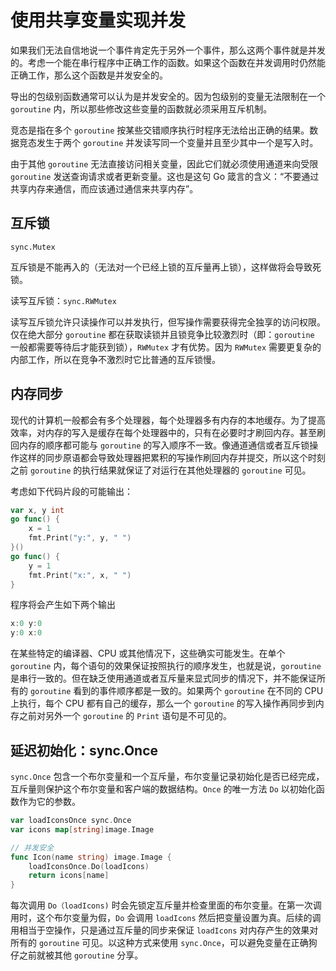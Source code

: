 # 使用共享变量实现并发

如果我们无法自信地说一个事件肯定先于另外一个事件，那么这两个事件就是并发的。考虑一个能在串行程序中正确工作的函数。如果这个函数在并发调用时仍然能正确工作，那么这个函数是并发安全的。

导出的包级别函数通常可以认为是并发安全的。因为包级别的变量无法限制在一个 `goroutine` 内，所以那些修改这些变量的函数就必须采用互斥机制。

竞态是指在多个 `goroutine` 按某些交错顺序执行时程序无法给出正确的结果。数据竞态发生于两个 `goroutine` 并发读写同一个变量并且至少其中一个是写入时。

由于其他 `goroutine` 无法直接访问相关变量，因此它们就必须使用通道来向受限 `goroutine` 发送查询请求或者更新变量。这也是这句 Go 箴言的含义：“不要通过共享内存来通信，而应该通过通信来共享内存”。

## 互斥锁

`sync.Mutex`

互斥锁是不能再入的（无法对一个已经上锁的互斥量再上锁），这样做将会导致死锁。

读写互斥锁：`sync.RWMutex`

读写互斥锁允许只读操作可以并发执行，但写操作需要获得完全独享的访问权限。仅在绝大部分 `goroutine` 都在获取读锁并且锁竞争比较激烈时（即：`goroutine` 一般都需要等待后才能获到锁），`RWMutex` 才有优势。因为 `RWMutex` 需要更复杂的内部工作，所以在竞争不激烈时它比普通的互斥锁慢。

## 内存同步

现代的计算机一般都会有多个处理器，每个处理器多有内存的本地缓存。为了提高效率，对内存的写入是缓存在每个处理器中的，只有在必要时才刷回内存。甚至刷回内存的顺序都可能与 `goroutine` 的写入顺序不一致。像通道通信或者互斥锁操作这样的同步原语都会导致处理器把累积的写操作刷回内存并提交，所以这个时刻之前 `goroutine` 的执行结果就保证了对运行在其他处理器的 `goroutine` 可见。

考虑如下代码片段的可能输出：

```go
var x, y int
go func() {
    x = 1
    fmt.Print("y:", y, " ")
}()
go func() {
    y = 1
    fmt.Print("x:", x, " ")
}
```

程序将会产生如下两个输出

```go
x:0 y:0
y:0 x:0
```

在某些特定的编译器、CPU 或其他情况下，这些确实可能发生。在单个 `goroutine` 内，每个语句的效果保证按照执行的顺序发生，也就是说，`goroutine` 是串行一致的。但在缺乏使用通道或者互斥量来显式同步的情况下，并不能保证所有的 `goroutine` 看到的事件顺序都是一致的。如果两个 `goroutine` 在不同的 CPU 上执行，每个 CPU 都有自己的缓存，那么一个 `goroutine` 的写入操作再同步到内存之前对另外一个 `goroutine` 的 `Print` 语句是不可见的。

## 延迟初始化：sync.Once

`sync.Once` 包含一个布尔变量和一个互斥量，布尔变量记录初始化是否已经完成，互斥量则保护这个布尔变量和客户端的数据结构。`Once` 的唯一方法 `Do` 以初始化函数作为它的参数。

```go
var loadIconsOnce sync.Once
var icons map[string]image.Image

// 并发安全
func Icon(name string) image.Image {
    loadIconsOnce.Do(loadIcons)
    return icons[name]
}
```

每次调用 `Do（loadIcons)` 时会先锁定互斥量并检查里面的布尔变量。在第一次调用时，这个布尔变量为假，`Do` 会调用 `loadIcons` 然后把变量设置为真。后续的调用相当于空操作，只是通过互斥量的同步来保证 `loadIcons` 对内存产生的效果对所有的 `goroutine` 可见。以这种方式来使用 `sync.Once`，可以避免变量在正确狗仔之前就被其他 `goroutine` 分享。